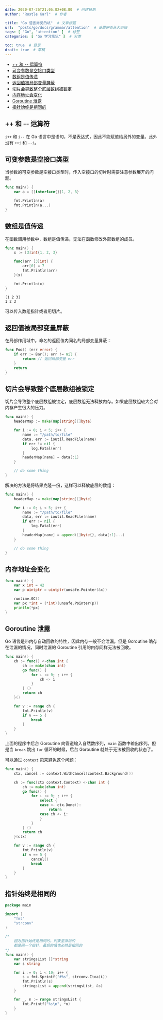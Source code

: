 ```yaml
---
date: 2020-07-26T21:06:02+08:00  # 创建日期
author: "Rustle Karl"  # 作者

title: "Go 语言常见的坑"  # 文章标题
url:  "posts/go/docs/grammar/attention"  # 设置网页永久链接
tags: [ "Go", "attention" ]  # 标签
categories: [ "Go 学习笔记" ]  # 分类

toc: true  # 目录
draft: true  # 草稿
---
```


- [++ 和 -- 运算符](#-和----运算符)
- [可变参数是空接口类型](#可变参数是空接口类型)
- [数组是值传递](#数组是值传递)
- [返回值被局部变量屏蔽](#返回值被局部变量屏蔽)
- [切片会导致整个底层数组被锁定](#切片会导致整个底层数组被锁定)
- [内存地址会变化](#内存地址会变化)
- [Goroutine 泄露](#goroutine-泄露)
- [指针始终是相同的](#指针始终是相同的)

## ++ 和 -- 运算符

`i++` 和 `i--` 在 Go 语言中是语句，不是表达式，因此不能赋值给另外的变量。此外没有 `++i` 和 `--i`。

## 可变参数是空接口类型

当参数的可变参数是空接口类型时，传入空接口的切片时需要注意参数展开的问题。

```go
func main() {
    var a = []interface{}{1, 2, 3}

    fmt.Println(a)
    fmt.Println(a...)
}
```

## 数组是值传递

在函数调用参数中，数组是值传递，无法在函数修改外部数组的成员。

```go
func main() {
    x := [3]int{1, 2, 3}

    func(arr [3]int) {
        arr[0] = 7
        fmt.Println(arr)
    }(x)

    fmt.Println(x)
}
```

```
[1 2 3]
1 2 3
```

可以传入数组指针或者用切片。

## 返回值被局部变量屏蔽

在局部作用域中，命名的返回值内同名的局部变量屏蔽：

```go
func Foo() (err error) {
    if err := Bar(); err != nil {
        return // 返回局部变量 err
    }
    return
}
```

## 切片会导致整个底层数组被锁定

切片会导致整个底层数组被锁定，底层数组无法释放内存。如果底层数组较大会对内存产生很大的压力。

```go
func main() {
    headerMap := make(map[string][]byte)

    for i := 0; i < 5; i++ {
        name := "/path/to/file"
        data, err := ioutil.ReadFile(name)
        if err != nil {
            log.Fatal(err)
        }
        headerMap[name] = data[:1]
    }

    // do some thing
}
```

解决的方法是将结果克隆一份，这样可以释放底层的数组：

```go
func main() {
    headerMap := make(map[string][]byte)

    for i := 0; i < 5; i++ {
        name := "/path/to/file"
        data, err := ioutil.ReadFile(name)
        if err != nil {
            log.Fatal(err)
        }
        headerMap[name] = append([]byte{}, data[:1]...)
    }

    // do some thing
}
```

## 内存地址会变化

```go
func main() {
    var x int = 42
    var p uintptr = uintptr(unsafe.Pointer(&x))

    runtime.GC()
    var px *int = (*int)(unsafe.Pointer(p))
    println(*px)
}
```

## Goroutine 泄露

Go 语言是带内存自动回收的特性，因此内存一般不会泄漏。但是 Goroutine 确存在泄漏的情况，同时泄漏的 Goroutine 引用的内存同样无法被回收。

```go
func main() {
    ch := func() <-chan int {
        ch := make(chan int)
        go func() {
            for i := 0; ; i++ {
                ch <- i
            }
        } ()
        return ch
    }()

    for v := range ch {
        fmt.Println(v)
        if v == 5 {
            break
        }
    }
}
```

上面的程序中后台 Goroutine 向管道输入自然数序列，`main` 函数中输出序列。但是当 `break` 跳出 `for` 循环的时候，后台 Goroutine 就处于无法被回收的状态了。

可以通过 `context` 包来避免这个问题：

```go
func main() {
    ctx, cancel := context.WithCancel(context.Background())

    ch := func(ctx context.Context) <-chan int {
        ch := make(chan int)
        go func() {
            for i := 0; ; i++ {
                select {
                case <- ctx.Done():
                    return
                case ch <- i:
                }
            }
        } ()
        return ch
    }(ctx)

    for v := range ch {
        fmt.Println(v)
        if v == 5 {
            cancel()
            break
        }
    }
}
```

## 指针始终是相同的

```go
package main

import (
	"fmt"
	"strconv"
)

/*
	因为指针始终是相同的，列表里添加的
	都是同一个指针，最后的值也必然是相同的
*/
func main() {
	var stringsList []*string
	var s string

    for i := 0; i < 10; i++ {
		s = fmt.Sprintf("#%s", strconv.Itoa(i))
		fmt.Println(s)
		stringsList = append(stringsList, &s)
	}

    for _, n := range stringsList {
		fmt.Printf("%s\n", *n)
	}
}
```

```go

```
